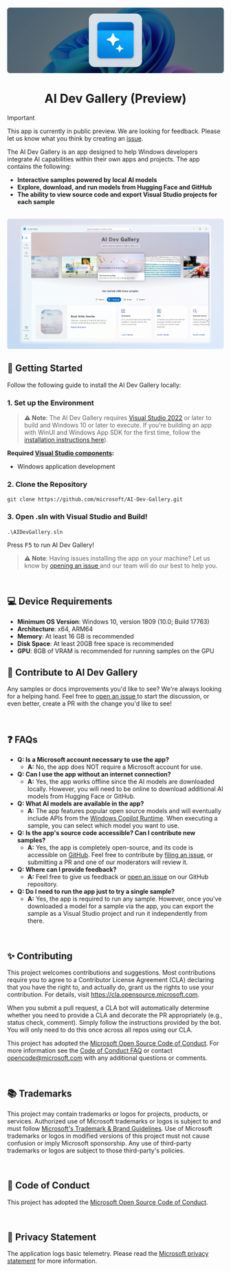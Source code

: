 ![WindowsAI hero image](docs/images/header.png)

<h1 align="center">
    AI Dev Gallery (Preview)
</h1>

> [!IMPORTANT]  
> This app is currently in public preview. We are looking for feedback. Please let us know what you think by creating an [issue](https://github.com/microsoft/ai-dev-gallery/issues?q=sort%3Aupdated-desc+is%3Aissue+is%3Aopen).

The AI Dev Gallery is an app designed to help Windows developers integrate AI capabilities within their own apps and projects. The app contains the following:

- **Interactive samples powered by local AI models**
- **Explore, download, and run models from Hugging Face and GitHub**
- **The ability to view source code and export Visual Studio projects for each sample**

<p align="center">
<br/>
<img src="docs/images/HeroImage1.png" alt="AI Dev Gallery" width="600"/>

## 🚀 Getting Started
Follow the following guide to install the AI Dev Gallery locally:

### 1. Set up the Environment

>**⚠️ Note**: The AI Dev Gallery requires [Visual Studio 2022](https://visualstudio.microsoft.com/vs/) or later to build and Windows 10 or later to execute.
If you're building an app with WinUI and Windows App SDK for the first time, follow the [installation instructions here](https://learn.microsoft.com/en-us/windows/apps/get-started/start-here)).

**Required [Visual Studio components](https://learn.microsoft.com/en-us/windows/apps/get-started/start-here?tabs=vs-2022-17-10#required-workloads-and-components):**
- Windows application development

### 2. Clone the Repository

```shell
git clone https://github.com/microsoft/AI-Dev-Gallery.git
```

### 3. Open .sln with Visual Studio and Build!
```shell
.\AIDevGallery.sln
```

Press <kbd>F5</kbd> to run AI Dev Gallery!

>**⚠️ Note**: Having issues installing the app on your machine? Let us know by <a href="https://github.com/microsoft/AI-Dev-Gallery/issues">opening an issue </a> and our team will do our best to help you.

<br/>

## 💻 Device Requirements
- **Minimum OS Version**: Windows 10, version 1809 (10.0; Build 17763)
- **Architecture**: x64, ARM64
- **Memory**: At least 16 GB is recommended
- **Disk Space**: At least 20GB free space is recommended
- **GPU**: 8GB of VRAM is recommended for running samples on the GPU

## 👏 Contribute to AI Dev Gallery

Any samples or docs improvements you'd like to see? We're always looking for a helping hand. Feel free to <a href="https://github.com/microsoft/AI-Dev-Gallery/issues">open an issue </a> to start the discussion, or even better, create a PR with the change you'd like to see!

<br/>

## ❓ FAQs
- **Q: Is a Microsoft account necessary to use the app?**
  - **A:** No, the app does NOT require a Microsoft account for use.
- **Q: Can I use the app without an internet connection?**
  - **A:** Yes, the app works offline since the AI models are downloaded locally. However, you will need to be online to download additional AI models from Hugging Face or GitHub.
- **Q: What AI models are available in the app?**
  - **A:** The app features popular open source models and will eventually include APIs from the <a href="https://learn.microsoft.com/windows/ai/overview">Windows Copilot Runtime</a>. When executing a sample, you can select which model you want to use.
- **Q: Is the app's source code accessible? Can I contribute new samples?**
  - **A:** Yes, the app is completely open-source, and its code is accessible on [GitHub](https://github.com/microsoft/AI-Dev-Gallery). Feel free to contribute by <a href="https://github.com/microsoft/AI-Dev-Gallery/issues">filing an issue</a>, or submitting a PR and one of our moderators will review it.
- **Q: Where can I provide feedback?**
  - **A:** Feel free to give us feedback or [open an issue](https://github.com/microsoft/AI-Dev-Gallery/issues/new) on our GitHub repository.
- **Q: Do I need to run the app just to try a single sample?**
  - **A:** Yes, the app is required to run any sample. However, once you've downloaded a model for a sample via the app, you can export the sample as a Visual Studio project and run it independently from there.

<br/>

## ✨ Contributing

This project welcomes contributions and suggestions.  Most contributions require you to agree to a
Contributor License Agreement (CLA) declaring that you have the right to, and actually do, grant us
the rights to use your contribution. For details, visit https://cla.opensource.microsoft.com.

When you submit a pull request, a CLA bot will automatically determine whether you need to provide
a CLA and decorate the PR appropriately (e.g., status check, comment). Simply follow the instructions
provided by the bot. You will only need to do this once across all repos using our CLA.

This project has adopted the [Microsoft Open Source Code of Conduct](https://opensource.microsoft.com/codeofconduct/).
For more information see the [Code of Conduct FAQ](https://opensource.microsoft.com/codeofconduct/faq/) or
contact [opencode@microsoft.com](mailto:opencode@microsoft.com) with any additional questions or comments.

<br/>

## 📚 Trademarks

This project may contain trademarks or logos for projects, products, or services. Authorized use of Microsoft 
trademarks or logos is subject to and must follow 
[Microsoft's Trademark & Brand Guidelines](https://www.microsoft.com/en-us/legal/intellectualproperty/trademarks/usage/general).
Use of Microsoft trademarks or logos in modified versions of this project must not cause confusion or imply Microsoft sponsorship.
Any use of third-party trademarks or logos are subject to those third-party's policies.

<br/>

## 🔔 Code of Conduct
This project has adopted the <a href="https://github.com/microsoft/AI-Dev-Gallery/blob/main/CODE_OF_CONDUCT.md"> Microsoft Open Source Code of Conduct</a>.

<br/>

## 📢 Privacy Statement
The application logs basic telemetry. Please read the <a href="http://go.microsoft.com/fwlink/?LinkId=521839"> Microsoft privacy statement</a> for more information. 
